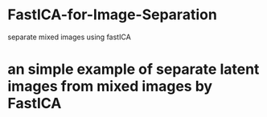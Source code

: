 # FastICA-for-Image-Separation
separate mixed images using fastICA

# an simple example of separate latent images from mixed images by  FastICA
